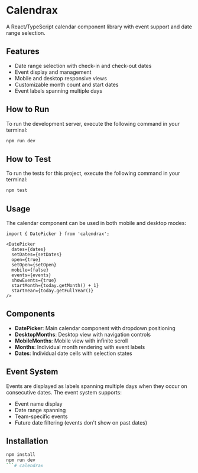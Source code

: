 # Calendrax

A React/TypeScript calendar component library with event support and date range selection.

## Features

- Date range selection with check-in and check-out dates
- Event display and management
- Mobile and desktop responsive views
- Customizable month count and start dates
- Event labels spanning multiple days

## How to Run

To run the development server, execute the following command in your terminal:

```bash
npm run dev
```

## How to Test

To run the tests for this project, execute the following command in your terminal:

```bash
npm test
```

## Usage

The calendar component can be used in both mobile and desktop modes:

```tsx
import { DatePicker } from 'calendrax';

<DatePicker
  dates={dates}
  setDates={setDates}
  open={true}
  setOpen={setOpen}
  mobile={false}
  events={events}
  showEvents={true}
  startMonth={today.getMonth() + 1}
  startYear={today.getFullYear()}
/>
```

## Components

- **DatePicker**: Main calendar component with dropdown positioning
- **DesktopMonths**: Desktop view with navigation controls
- **MobileMonths**: Mobile view with infinite scroll
- **Months**: Individual month rendering with event labels
- **Dates**: Individual date cells with selection states

## Event System

Events are displayed as labels spanning multiple days when they occur on consecutive dates. The event system supports:

- Event name display
- Date range spanning
- Team-specific events
- Future date filtering (events don't show on past dates)

## Installation

```bash
npm install
npm run dev
```# calendrax
